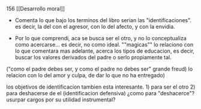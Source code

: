 156
[[Desarrollo moral]]
- Comenta lo que bajo los terminos del libro serian las "identificaciones". es decir, la del con el agresor, con lo del afecto, y con la envidia.

- Por lo que comprendi, aca se busca ser el otro, y no lo conceptualiza como acercarse... es decir, no como ideal. ""magicas""
lo relaciono con lo que comentara mas adelante, acerca los tipos de educacion, es decir, buscar los valores derivados del padre o serlo propiamente tal.

("como el padre debes ser, y como el padre no debes ser" grande freud)
lo relacion con lo del amor y culpa, de dar lo que no ha entregado)

los objetivos de identificacion tambien esta interesante.
	1) para ser el otro
	2) para deshacerse de el (identificacion defensiva)
		¿como para "deshacerce"?
		usurpar cargos por su utilidad instrumental?
		